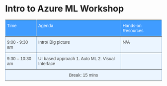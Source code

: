 # Intro to Azure ML Workshop
<style type="text/css">
.tg  {border-collapse:collapse;border-spacing:0;border-color:#9ABAD9;}
.tg td{font-family:Arial, sans-serif;font-size:14px;padding:10px 5px;border-style:solid;border-width:1px;overflow:hidden;word-break:normal;border-color:#9ABAD9;color:#444;background-color:#EBF5FF;}
.tg th{font-family:Arial, sans-serif;font-size:14px;font-weight:normal;padding:10px 5px;border-style:solid;border-width:1px;overflow:hidden;word-break:normal;border-color:#9ABAD9;color:#fff;background-color:#409cff;}
.tg .tg-c3ow{border-color:inherit;text-align:center;vertical-align:top}
.tg .tg-0pky{border-color:inherit;text-align:left;vertical-align:top}
</style>
<table class="tg">
  <tr>
    <th class="tg-0pky">Time</th>
    <th class="tg-0pky">Agenda</th>
    <th class="tg-0pky">Hands-on Resources</th>
  </tr>
  <tr>
    <td class="tg-0pky">9:00 - 9:30 am</td>
    <td class="tg-0pky">Intro/ Big picture</td>
    <td class="tg-0pky">N/A</td>
  </tr>
  <tr>
    <td class="tg-0pky">9:30 – 10:30 am</td>
    <td class="tg-0pky">UI based approach 
    1. Auto ML 
    2. Visual Interface</td>
    <td class="tg-0pky"></td>
  </tr>
  <tr>
    <td class="tg-c3ow" colspan="3">Break: 15 mins</td>
  </tr>
</table>